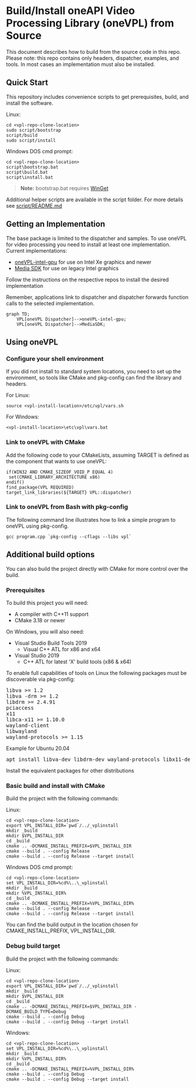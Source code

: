# Build/Install oneAPI Video Processing Library (oneVPL) from Source

This document describes how to build from the source code in this repo.  Please
note: this repo contains only headers, dispatcher, examples, and tools.  In most
cases an implementation must also be installed.

## Quick Start

This repository includes convenience scripts to get prerequisites, build, and
install the software.

Linux:

```
cd <vpl-repo-clone-location>
sudo script/bootstrap
script/build
sudo script/install
```


Windows DOS cmd prompt:
```
cd <vpl-repo-clone-location>
script\bootstrap.bat
script\build.bat
script\install.bat
```
> **Note:** bootstrap.bat requires [WinGet](https://github.com/microsoft/winget-cli)

Additional helper scripts are available in the script folder. For more details
see [script/README.md](script/README.md)


## Getting an Implementation

The base package is limited to the dispatcher and samples. To use oneVPL for
video processing you need to install at least one implementation. Current
implementations:

- [oneVPL-intel-gpu](https://github.com/oneapi-src/oneVPL-intel-gpu) for use on
  Intel Xe graphics and newer
- [Media SDK](https://github.com/Intel-Media-SDK/MediaSDK) for use on legacy
  Intel graphics

Follow the instructions on the respective repos to install the desired
implementation

Remember, applications link to dispatcher and dispatcher forwards function calls
to the selected implementation.

```mermaid
graph TD;
    VPL[oneVPL Dispatcher]-->oneVPL-intel-gpu;
    VPL[oneVPL Dispatcher]-->MediaSDK;
```


## Using oneVPL

### Configure your shell environment

If you did not install to standard system locations, you need to set up the
environment, so tools like CMake and pkg-config can find the library and
headers.

For Linux:
```
source <vpl-install-location>/etc/vpl/vars.sh
```

For Windows:
```
<vpl-install-location>\etc\vpl\vars.bat
```

### Link to oneVPL with CMake

Add the following code to your CMakeLists, assuming TARGET is defined as the
component that wants to use oneVPL:

```
if(WIN32 AND CMAKE_SIZEOF_VOID_P EQUAL 4)
 set(CMAKE_LIBRARY_ARCHITECTURE x86)
endif()
find_package(VPL REQUIRED)
target_link_libraries(${TARGET} VPL::dispatcher)
```


### Link to oneVPL from Bash with pkg-config

The following command line illustrates how to link a simple program to oneVPL
using pkg-config.

```
gcc program.cpp `pkg-config --cflags --libs vpl`
```

## Additional build options

You can also build the project directly with CMake for more control over the
build.

### Prerequisites

To build this project you will need:

- A compiler with C++11 support
- CMake 3.18 or newer

On Windows, you will also need:

- Visual Studio Build Tools 2019
	* Visual C++ ATL for x86 and x64
- Visual Studio 2019
	* C++ ATL for latest 'X' build tools (x86 & x64)

To enable full capabilities of tools on Linux the following packages must be discoverable via pkg-config:
<pre>
libva >= 1.2
libva -drm >= 1.2
libdrm >= 2.4.91
pciaccess
x11
libca-x11 >= 1.10.0
wayland-client
libwayland
wayland-protocols >= 1.15
</pre>

Example for Ubuntu 20.04
<pre>
apt install libva-dev libdrm-dev wayland-protocols libx11-dev libx11-xcb-dev libxcb-present-dev libxcb-dri3-dev
</pre>
Install the equivalent packages for other distributions

### Basic build and install with CMake

Build the project with the following commands:

Linux:
```
cd <vpl-repo-clone-location>
export VPL_INSTALL_DIR=`pwd`/../_vplinstall
mkdir _build
mkdir $VPL_INSTALL_DIR
cd _build
cmake .. -DCMAKE_INSTALL_PREFIX=$VPL_INSTALL_DIR
cmake --build . --config Release
cmake --build . --config Release --target install
```

Windows DOS cmd prompt:
```
cd <vpl-repo-clone-location>
set VPL_INSTALL_DIR=%cd%\..\_vplinstall
mkdir _build
mkdir %VPL_INSTALL_DIR%
cd _build
cmake .. -DCMAKE_INSTALL_PREFIX=%VPL_INSTALL_DIR%
cmake --build . --config Release
cmake --build . --config Release --target install
```

You can find the build output in the location chosen for CMAKE_INSTALL_PREFIX, VPL_INSTALL_DIR.

### Debug build target

Build the project with the following commands:

Linux:
```
cd <vpl-repo-clone-location>
export VPL_INSTALL_DIR=`pwd`/../_vplinstall
mkdir _build
mkdir $VPL_INSTALL_DIR
cd _build
cmake .. -DCMAKE_INSTALL_PREFIX=$VPL_INSTALL_DIR -DCMAKE_BUILD_TYPE=Debug
cmake --build . --config Debug
cmake --build . --config Debug --target install
```

Windows:
```
cd <vpl-repo-clone-location>
set VPL_INSTALL_DIR=%cd%\..\_vplinstall
mkdir _build
mkdir %VPL_INSTALL_DIR%
cd _build
cmake .. -DCMAKE_INSTALL_PREFIX=%VPL_INSTALL_DIR%
cmake --build . --config Debug
cmake --build . --config Debug --target install
```
